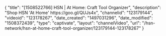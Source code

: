 {
    "title": "[1508522766] HSN | At Home: Craft Tool Organizer",
    "description": "Shop HSN 'At Home' https:\/\/goo.gl\/QUJs4x",
    "channelid": "123179144",
    "videoid": "123178267",
    "date_created": "1497031296",
    "date_modified": "1508372439",
    "type": "captivate",
    "layout": "channelVideo",
    "url": "\/hsn-network\/hsn-at-home-craft-tool-organizer\/123179144-123178267"
}